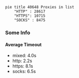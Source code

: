 
```mermaid
pie title 40648 Proxies in list
    "HTTP" : 28617
    "HTTPS": 10715
    "SOCKS" : 8475
```

### Some Info
#### Average Timeout

- mixed: 4.0s
- http: 2.2s
- https: 8.1s
- socks: 6.5s